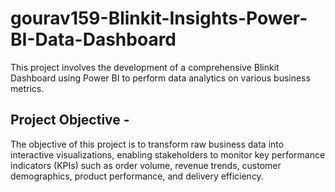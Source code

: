 # gourav159-Blinkit-Insights-Power-BI-Data-Dashboard
This project involves the development of a comprehensive Blinkit Dashboard
using Power BI to perform data analytics on various business metrics.
## Project Objective -
The objective of this project is to transform raw business data into interactive
visualizations, enabling stakeholders to monitor key performance indicators
(KPIs) such as order volume, revenue trends, customer demographics,
product performance, and delivery efficiency.

